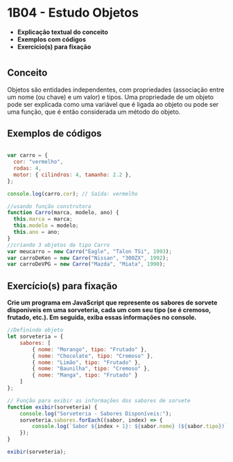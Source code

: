 # 1B04 - Estudo Objetos

- **Explicação textual do conceito**
- **Exemplos com códigos**
- **Exercício(s) para fixação**
#
## Conceito
Objetos são entidades independentes, com propriedades (associação entre um nome (ou chave) e um valor) e tipos.
Uma propriedade de um objeto pode ser explicada como uma variável que é ligada ao objeto ou pode ser uma função, que é então considerada um método do objeto. 

## Exemplos de códigos

```javascript

var carro = {
  cor: "vermelho",
  rodas: 4,
  motor: { cilindros: 4, tamanho: 2.2 },
};

console.log(carro.cor); // Saída: vermelho

//usando função construtora
function Carro(marca, modelo, ano) {
  this.marca = marca;
  this.modelo = modelo;
  this.ano = ano;
}
//criando 3 objetos do tipo Carro
var meucarro = new Carro("Eagle", "Talon TSi", 1993);
var carroDeKen = new Carro("Nissan", "300ZX", 1992);
var carroDeVPG = new Carro("Mazda", "Miata", 1990);
```


## Exercício(s) para fixação

**Crie um programa em JavaScript que represente os sabores de sorvete disponíveis em uma sorveteria, cada um com seu tipo (se é cremoso, frutado, etc.). Em seguida, exiba essas informações no console.**

```javascript
//Definindo objeto
let sorveteria = {
    sabores: [
        { nome: "Morango", tipo: "Frutado" },
        { nome: "Chocolate", tipo: "Cremoso" },
        { nome: "Limão", tipo: "Frutado" },
        { nome: "Baunilha", tipo: "Cremoso" },
        { nome: "Manga", tipo: "Frutado" }
    ]
};

// Função para exibir as informações dos sabores de sorvete
function exibir(sorveteria) {
    console.log("Sorveteria - Sabores Disponíveis:");
    sorveteria.sabores.forEach((sabor, index) => {
        console.log(`Sabor ${index + 1}: ${sabor.nome} (${sabor.tipo})`);
    });
}

exibir(sorveteria);

```
